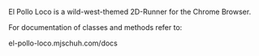 El Pollo Loco is a wild-west-themed 2D-Runner for the Chrome Browser.

For documentation of classes and methods refer to:

el-pollo-loco.mjschuh.com/docs